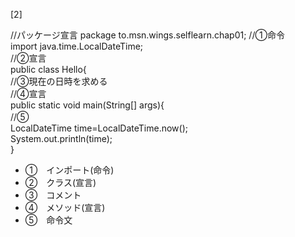 [2]

//パッケージ宣言 
package to.msn.wings.selflearn.chap01;
//①命令  
import java.time.LocalDateTime;  
//②宣言  
public class Hello{  
//③現在の日時を求める  
//④宣言  
public static void main(String[] args){  
    //⑤　　  
  LocalDateTime time=LocalDateTime.now();  
  System.out.println(time);  
}  

 - ①　インポート(命令)
 - ②　クラス(宣言)
 - ③　コメント
 - ④　メソッド(宣言)
 - ⑤　命令文
 